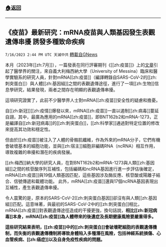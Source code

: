 ###  [:house:返回](README.md)
---


## 《疫苗》最新研究：mRNA疫苗與人類基因發生表觀遺傳串擾 誘發多種致命疾病
`7/16/2023 2:44 PM UTC 天滅中共` [轉載自GNews](https://gnews.org/articles/1464580)

本月（2023年[[zh:7月]]），一篇發表在同行評審期刊《[[zh:疫苗]]》上的[文章](https://www.sciencedirect.com/science/article/abs/pii/S0264410X23008198)引起了醫學界的關注，來自義大利梅西納大學（University of Messina）臨床和醫學實驗系的研究人員，針對mRNA[[zh:疫苗]]（編譯轉錄自SARS-CoV-2的[[zh:刺突蛋白]]）與人體[[zh:基因組]]之間的表觀遺傳途徑，進行了一項[[zh:生物]]信息學研究，結果發現，兩者之間存在明顯的表觀遺傳串擾。

這項研究證實了，此前不少醫學界人士對mRNA[[zh:疫苗]]安全性的疑慮和擔憂。

自[[zh:新冠]][[zh:疫情]]爆發以來，mRNA[[zh:疫苗]]一直以遏制[[zh:病毒]]蔓延自詡，其中，最廣為應用的mRNA[[zh:疫苗]]，即BNT162b2和mRNA-1273，正是編譯自[[zh:新冠病毒]]的[[zh:刺突蛋白]]，[[zh:科學家]]通過對特定位置的修改來提高其功效和穩定性。

但由於[[zh:疫苗]]被注入了人體的骨骼肌纖維，作為外來的mRNA分子，它們有機會破壞基本的細胞功能，並與[[zh:宿主]]細胞非編碼RNA（ncRNA）相互作用，導致複雜的串擾和潛在的疾病發展。

[[zh:梅西]]納大學的研究人員，在對BNT162b2和mRNA-1273與人類[[zh:基因組]]之間的核苷酸序列互補性，包括編碼和ncRNA基因進行進一步評估後確定，mRNA[[zh:疫苗]]與19個人類基因匹配，這些基因涉及酶反應、核苷酸或陽離子結合、信號傳遞和載體功能。 此外，mRNA[[zh:疫苗]]還與17個ncRNA基因表現出互補性，產生表觀遺傳串擾。

令人震驚的是，原本的SARS-CoV-2[[zh:刺突蛋白基因]]卻沒有與人類[[zh:基因組]]匹配。這意味著，與最初的SARS-CoV-2中的[[zh:刺突蛋白]]相比，mRNA[[zh:疫苗]]對表觀遺傳途徑造成的干擾更強，換句話說，**相比[[zh:新冠病毒]]本身，mRNA[[zh:疫苗]]為人體帶來的後遺症及長期健康風險要嚴重得多。**

**這些研究結果表明，[[zh:疫苗]]中的[[zh:刺突蛋白]]會破壞靶細胞的表觀遺傳機制，而失衡的表觀遺傳機制將導致身體陷入多種潛在風險，包括神經系統損傷、心血管疾病、[[zh:癌症]]以及自身免疫性疾病的問題。**

